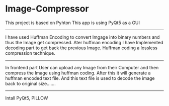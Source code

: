# Image-Compressor
This project is based on Pyhton
This app is using PyQt5 as a GUI

-------------------------------------------------------------------------------------------------------------------
I have used Huffman Encoding to convert Imgage into binary numbers and thus the Image get compressed.
Ater huffman encoding I have Implemented decoding part to get back the previous Image. 
Huffman coding a lossless compression technique.

--------------------------------------------------------------------------------------------------------------------
In frontend part User can upload any Image from their Computer and then compress the Image using huffman coding.
After this it will generate a huffman encoded text file.
And this text file is used to decode the image back to original size.......

----------------------------------------------------------------------------------------------------------------------
Intall PyQt5, PILLOW
